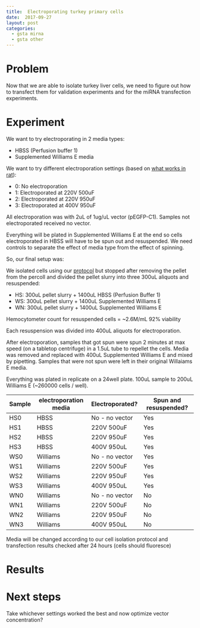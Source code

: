```yaml
---
title:  Electroporating turkey primary cells
date:  2017-09-27
layout: post
categories:
  - gsta mirna
  - gsta other
---
```


# Problem

Now that we are able to isolate turkey liver cells, we need to figure out how to transfect them for validation experiments and for the miRNA transfection experiments.

# Experiment

We want to try electroporating in 2 media types:
  * HBSS (Perfusion buffer 1)
  * Supplemented Williams E media

We want to try different electroporation settings (based on [what works in rat][1]):
  * 0: No electroporation
  * 1: Electroporated at 220V 500uF
  * 2: Electroporated at 220V 950uF
  * 3: Electroporated at 400V 950uF

All electroporation was with 2uL of 1ug/uL vector (pEGFP-C1). Samples not electroporated received no vector.

Everything will be plated in Supplemented Williams E at the end so cells electroporated in HBSS will have to be spun out and resuspended. We need controls to separate the effect of media type from the effect of spinning.

So, our final setup was:

We isolated cells using our [protocol][2] but stopped after removing the pellet from the percoll and divided the pellet slurry into three 300uL aliquots and resuspended:
  * HS: 300uL pellet slurry + 1400uL HBSS (Perfusion Buffer 1)
  * WS: 300uL pellet slurry + 1400uL Supplemented Williams E
  * WN: 300uL pellet slurry + 1400uL Supplemented Williams E

Hemocytometer count for resuspended cells = ~2.6M/mL 92% viability

Each resuspension was divided into 400uL aliquots for electroporation.

After electroporation, samples that got spun were spun 2 minutes at max speed (on a tabletop centrifuge) in a 1.5uL tube to repellet the cells. Media was removed and replaced with 400uL Supplemented Williams E and mixed by pipetting. Samples that were not spun were left in their original Willaiams E media.

Everything was plated in replicate on a 24well plate. 100uL sample to 200uL Williams E (~260000 cells / well).

| Sample | electroporation media | Electroporated? | Spun and resuspended? |
| ------ | --------------------- | --------------- | --------------------- |
| HS0 | HBSS | No - no vector | Yes |
| HS1 | HBSS | 220V 500uF | Yes |
| HS2 | HBSS | 220V 950uF | Yes |
| HS3 | HBSS | 400V 950uL | Yes |
| WS0 | Williams | No - no vector | Yes |
| WS1 | Williams | 220V 500uF | Yes  |
| WS2 | Williams | 220V 950uF | Yes |
| WS3 | Williams | 400V 950uL | Yes |
| WN0 | Williams | No - no vector | No |
| WN1 | Williams | 220V 500uF | No  |
| WN2 | Williams | 220V 950uF | No |
| WN3 | Williams | 400V 950uL | No |

Media will be changed according to our cell isolation protocol and transfection results checked after 24 hours (cells should fluoresce)

# Results

# Next steps

Take whichever settings worked the best and now optimize vector concentration?

[1]: http://doi.org/10.3748/wjg.v8.i5.893
[2]: https://aduffy70.github.io/Protocols/Turkey_liver_cell_isolation/
